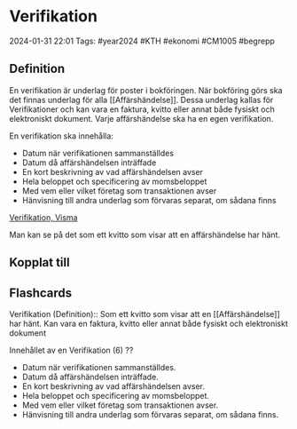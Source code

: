 # Verifikation

2024-01-31 22:01
Tags: #year2024 #KTH #ekonomi #CM1005 #begrepp

## Definition

En verifikation är underlag för poster i bokföringen. När bokföring görs ska det finnas underlag för alla [[Affärshändelse]]. Dessa underlag kallas för Verifikationer och kan vara en faktura, kvitto eller annat både fysiskt och elektroniskt dokument. Varje affärshändelse ska ha en egen verifikation.

En verifikation ska innehålla:

- Datum när verifikationen sammanställdes
- Datum då affärshändelsen inträffade
- En kort beskrivning av vad affärshändelsen avser
- Hela beloppet och specificering av momsbeloppet
- Med vem eller vilket företag som transaktionen avser
- Hänvisning till andra underlag som förvaras separat, om sådana finns

[Verifikation, Visma](https://vismaspcs.se/ekonomiska-termer/vad-ar-verifikation)

Man kan se på det som ett kvitto som visar att en affärshändelse har hänt.

## Kopplat till

## Flashcards

Verifikation (Definition):: Som ett kvitto som visar att en [[Affärshändelse]] har hänt. Kan vara en faktura, kvitto eller annat både fysiskt och elektroniskt dokument
<!--SR:!2024-02-22,13,290!2024-02-24,14,292-->

Innehållet av en Verifikation (6)
??
- Datum när verifikationen sammanställdes.
- Datum då affärshändelsen inträffade.
- En kort beskrivning av vad affärshändelsen avser.
- Hela beloppet och specificering av momsbeloppet.
- Med vem eller vilket företag som transaktionen avser.
- Hänvisning till andra underlag som förvaras separat, om sådana finns.
<!--SR:!2024-02-28,15,250!2024-02-23,13,294-->
